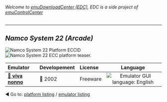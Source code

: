 ###### Welcome to [emuDownloadCenter (EDC)](https://github.com/PhoenixInteractiveNL/emuDownloadCenter/wiki/), EDC is a side project of [emuControlCenter](https://github.com/PhoenixInteractiveNL/emuControlCenter/wiki/)
***
## _Namco System 22 (Arcade)_
![](https://raw.githubusercontent.com/wiki/PhoenixInteractiveNL/emuDownloadCenter/images_platform/ecc_s22_cell.png "Namco System 22 Platform ECCID")
![](https://raw.githubusercontent.com/wiki/PhoenixInteractiveNL/emuDownloadCenter/images_platform/ecc_s22_teaser.png "Namco System 22 ECC platform teaser.")

| Emulator | Developement | License | Language |
|:---------|:-------------|:--------|:--------:|
| [:file_folder: **viva nonno**](https://github.com/PhoenixInteractiveNL/emuDownloadCenter/wiki/Emulator-vivanonno#menu) | :red_circle: 2002 | Freeware | ![](https://raw.githubusercontent.com/wiki/PhoenixInteractiveNL/emuDownloadCenter/images_flags/icon_flag_EN_24.png "Emulator GUI language: English") |

:arrow_backward: Go to: [platform listing](https://github.com/PhoenixInteractiveNL/emuDownloadCenter/wiki/EDC-Platform-List) / [emulator listing](https://github.com/PhoenixInteractiveNL/emuDownloadCenter/wiki/EDC-Emulator-List)
